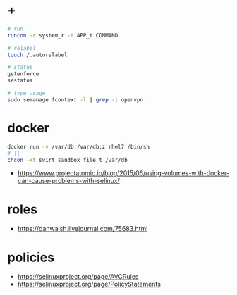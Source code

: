 # +

```bash
# run
runcon -r system_r -t APP_t COMMAND

# relabel
touch /.autorelabel

# status
getenforce
sestatus

# type usage
sudo semanage fcontext -l | grep -i openvpn
```

# docker

```bash
docker run -v /var/db:/var/db:z rhel7 /bin/sh
# ||
chcon -Rt svirt_sandbox_file_t /var/db
```

- https://www.projectatomic.io/blog/2015/06/using-volumes-with-docker-can-cause-problems-with-selinux/

# roles

- https://danwalsh.livejournal.com/75683.html

# policies

- https://selinuxproject.org/page/AVCRules
- https://selinuxproject.org/page/PolicyStatements
